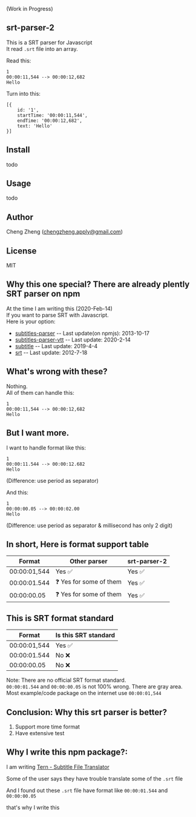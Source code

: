 (Work in Progress)
## srt-parser-2
This is a SRT parser for Javascript      
It read `.srt` file into an array.    


Read this:
```
1
00:00:11,544 --> 00:00:12,682
Hello
```

Turn into this:
```
[{
    id: '1',
    startTime: '00:00:11,544',
    endTime: '00:00:12,682',
    text: 'Hello' 
}]
```

## Install
todo

## Usage
todo

## Author
Cheng Zheng (chengzheng.apply@gmail.com)  

## License
MIT

## Why this one special? There are already plently SRT parser on npm  
At the time I am writing this (2020-Feb-14)     
If you want to parse SRT with Javascript.  
Here is your option:  

* [subtitles-parser](https://www.npmjs.com/package/subtitles-parser) -- Last update(on npmjs): 2013-10-17
* [subtitles-parser-vtt](https://www.npmjs.com/package/subtitles-parser-vtt) -- Last update: 2020-2-14
* [subtitle](https://www.npmjs.com/package/subtitle) -- Last update:  2019-4-4
* [srt](https://www.npmjs.com/package/srt) -- Last update: 2012-7-18

## What's wrong with these?
Nothing.    
All of them can handle this: 
```
1
00:00:11,544 --> 00:00:12,682
Hello
```

## But I want more.  
I want to handle format like this:   
```
1
00:00:11.544 --> 00:00:12.682
Hello
```
(Difference: use period as separator)   


And this:  
```
1
00:00:00.05 --> 00:00:02.00
Hello
```  
(Difference: use period as separator & millisecond has only 2 digit)

## In short, Here is format support table
| Format       | Other parser         | srt-parser-2 |
|--------------|----------------------|--------------|
| 00:00:01,544 | Yes :white_check_mark: | Yes :white_check_mark: |
| 00:00:01.544 | :question: Yes for some of them | Yes :white_check_mark: |
| 00:00:00.05  | :question: Yes for some of them | Yes :white_check_mark: |


## This is SRT format standard
| Format       | Is this SRT standard  |
|--------------|-----------------------|
| 00:00:01,544 | Yes :white_check_mark:| 
| 00:00:01.544 | No     :x:            |
| 00:00:00.05  | No     :x:            |

Note: There are no official SRT format standard.   
`00:00:01.544` and `00:00:00.05` is not 100% wrong. There are gray area.          
Most example/code package on the internet use `00:00:01,544`   

## Conclusion: Why this srt parser is better?
1. Support more time format
2. Have extensive test

## Why I write this npm package?:  
I am writing [Tern - Subtitle File Translator](https://tern.1c7.me/)

Some of the user says they have trouble translate some of the `.srt` file  

And I found out these `.srt` file have format like `00:00:01.544` and `00:00:00.05`   

that's why I write this   